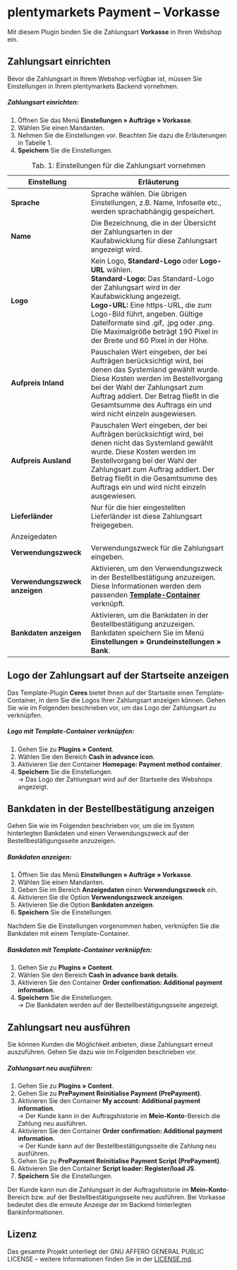 # plentymarkets Payment – Vorkasse

Mit diesem Plugin binden Sie die Zahlungsart **Vorkasse** in Ihren Webshop ein.

## Zahlungsart einrichten

Bevor die Zahlungsart in Ihrem Webshop verfügbar ist, müssen Sie Einstellungen in Ihrem plentymarkets Backend vornehmen.

##### Zahlungsart einrichten:

1. Öffnen Sie das Menü **Einstellungen&nbsp;» Aufträge&nbsp;» Vorkasse**.
2. Wählen Sie einen Mandanten.
3. Nehmen Sie die Einstellungen vor. Beachten Sie dazu die Erläuterungen in Tabelle 1.
4. **Speichern** Sie die Einstellungen.

<table>
<caption>Tab. 1: Einstellungen für die Zahlungsart vornehmen</caption>
	<thead>
		<th>
			Einstellung
		</th>
		<th>
			Erläuterung
		</th>
	</thead>
	<tbody>
        <tr>
			<td>
				<b>Sprache</b>
			</td>
			<td>
				Sprache wählen. Die übrigen Einstellungen, z.B. Name, Infoseite etc., werden sprachabhängig gespeichert.
			</td>
		</tr>
        <tr>
			<td>
				<b>Name</b>
			</td>
			<td>
				Die Bezeichnung, die in der Übersicht der Zahlungsarten in der Kaufabwicklung für diese Zahlungsart angezeigt wird.
			</td>
		</tr>
		<!--tr>
			<td>
				<b>Infoseite</b>
			</td>
			<td>
				Als <a href="https://www.plentymarkets.eu/handbuch/payment/bankdaten-verwalten/#2-2"><strong>Information zur Zahlungsart</strong></a> eine Kategorieseite vom Typ <strong>Content</strong> anlegen oder die URL einer Webseite eingeben.
			</td>
		</tr-->
		<tr>
			<td>
				<b>Logo</b>
			</td>
			<td>
			Kein Logo, <strong>Standard-Logo</strong> oder <strong>Logo-URL</strong> wählen.<br /><strong>Standard-Logo:</strong> Das Standard-Logo der Zahlungsart wird in der Kaufabwicklung angezeigt.<br /><strong>Logo-URL:</strong> Eine https-URL, die zum Logo-Bild führt, angeben. Gültige Dateiformate sind .gif, .jpg oder .png. Die Maximalgröße beträgt 190 Pixel in der Breite und 60 Pixel in der Höhe.
			</td>
		</tr>
        <tr>
			<td>
				<b>Aufpreis Inland</b>
			</td>
			<td>
Pauschalen Wert eingeben, der bei Aufträgen berücksichtigt wird, bei denen das Systemland gewählt wurde. Diese Kosten werden im Bestellvorgang bei der Wahl der Zahlungsart zum Auftrag addiert. Der Betrag fließt in die Gesamtsumme des Auftrags ein und wird nicht einzeln ausgewiesen.
		</tr>
		<tr>
			<td>
				<b>Aufpreis Ausland</b>
			</td>
			<td>
Pauschalen Wert eingeben, der bei Aufträgen berücksichtigt wird, bei denen nicht das Systemland gewählt wurde. Diese Kosten werden im Bestellvorgang bei der Wahl der Zahlungsart zum Auftrag addiert. Der Betrag fließt in die Gesamtsumme des Auftrags ein und wird nicht einzeln ausgewiesen.
		</tr>
		<tr>
			<td>
				<b>Lieferländer</b>
			</td>
			<td>
				Nur für die hier eingestellten Lieferländer ist diese Zahlungsart freigegeben.
			</td>
		</tr>
        <tr>
			<td colspan="2" class="th">Anzeigedaten</td>  
		</tr>
		<tr>
			<td>
				<b>Verwendungszweck</b>
			</td>  
			<td>
			Verwendungszweck für die Zahlungsart eingeben.
			</td>
		</tr>
		<tr>
			<td>
				<b>Verwendungszweck anzeigen</b>
			</td>  
			<td>
			Aktivieren, um den Verwendungszweck in der Bestellbestätigung anzuzeigen. Diese Informationen werden dem passenden <a href="#10."><strong>Template-Container</strong></a> verknüpft.
			</td>
		</tr>
		<tr>
			<td>
				<b>Bankdaten anzeigen</b>
			</td>  
			<td>
			Aktivieren, um die Bankdaten in der Bestellbestätigung anzuzeigen. Bankdaten speichern Sie im Menü <strong>Einstellungen » Grundeinstellungen » Bank</strong>.
			</td>
		</tr>
	</tbody>
</table>

## Logo der Zahlungsart auf der Startseite anzeigen

Das Template-Plugin **Ceres** bietet Ihnen auf der Startseite einen Template-Container, in dem Sie die Logos Ihrer Zahlungsart anzeigen können. Gehen Sie wie im Folgenden beschrieben vor, um das Logo der Zahlungsart zu verknüpfen.

##### Logo mit Template-Container verknüpfen:

1. Gehen Sie zu **Plugins » Content**. 
3. Wählen Sie den Bereich **Cash in advance icon**.
4. Aktivieren Sie den Container **Homepage: Payment method container**.
5. **Speichern** Sie die Einstellungen.<br />→ Das Logo der Zahlungsart wird auf der Startseite des Webshops angezeigt.

## Bankdaten in der Bestellbestätigung anzeigen <a id="10." name="10."></a>

Gehen Sie wie im Folgenden beschrieben vor, um die im System hinterlegten Bankdaten und einen Verwendungszweck auf der Bestellbestätigungsseite anzuzeigen.

##### Bankdaten anzeigen:

1. Öffnen Sie das Menü **Einstellungen&nbsp;» Aufträge&nbsp;» Vorkasse**.
2. Wählen Sie einen Mandanten.
3. Geben Sie im Bereich **Anzeigedaten** einen **Verwendungszweck** ein.
4. Aktivieren Sie die Option **Verwendungszweck anzeigen**.
5. Aktivieren Sie die Option **Bankdaten anzeigen**.
4. **Speichern** Sie die Einstellungen.

Nachdem Sie die Einstellungen vorgenommen haben, verknüpfen Sie die Bankdaten mit einem Template-Container.

##### Bankdaten mit Template-Container verknüpfen:

1. Gehen Sie zu **Plugins » Content**. 
3. Wählen Sie den Bereich **Cash in advance bank details**.
4. Aktivieren Sie den Container **Order confirmation: Additional payment information**.
5. **Speichern** Sie die Einstellungen.<br />→ Die Bankdaten werden auf der Bestellbestätigungsseite angezeigt.

## Zahlungsart neu ausführen

Sie können Kunden die Möglichkeit anbieten, diese Zahlungsart erneut auszuführen. Gehen Sie dazu wie im Folgenden beschrieben vor.

##### Zahlungsart neu ausführen:

1. Gehen Sie zu **Plugins » Content**.
2. Gehen Sie zu **PrePayment Reinitialise Payment (PrePayment)**.
3. Aktivieren Sie den Container **My account: Additional payment information**.<br />→ Der Kunde kann in der Auftragshistorie im **Mein-Konto**-Bereich die Zahlung neu ausführen.
4. Aktivieren Sie den Container **Order confirmation: Additional payment information**.<br />→ Der Kunde kann auf der Bestellbestätigungsseite die Zahlung neu ausführen.
2. Gehen Sie zu **PrePayment Reinitialise Payment Script (PrePayment)**.
5. Aktivieren Sie den Container **Script loader: Register/load JS**.
7. **Speichern** Sie die Einstellungen.

Der Kunde kann nun die Zahlungsart in der Auftragshistorie im **Mein-Konto**-Bereich bzw. auf der Bestellbestätigungsseite neu ausführen. Bei Vorkasse bedeutet dies die erneute Anzeige der im Backend hinterlegten Bankinformationen.

## Lizenz

Das gesamte Projekt unterliegt der GNU AFFERO GENERAL PUBLIC LICENSE – weitere Informationen finden Sie in der [LICENSE.md](https://github.com/plentymarkets/plugin-payment-prepayment/blob/master/LICENSE.md).
